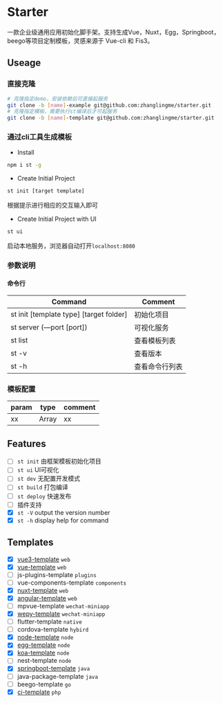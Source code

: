 # Starter

一款企业级通用应用初始化脚手架。支持生成Vue，Nuxt，Egg，Springboot，beego等项目定制模板，灵感来源于 Vue-cli 和 Fis3。

## Useage

### 直接克隆
```bash
# 克隆指定demo，安装依赖后可直接起服务
git clone -b [name]-example git@github.com:zhanglingme/starter.git
# 克隆指定模板，需要执行st编译后才可起服务
git clone -b [name]-template git@github.com:zhanglingme/starter.git
```

### 通过cli工具生成模板

- Install

```bash
npm i st -g
```

- Create Initial Project

```bash
st init [target template]
```
根据提示进行相应的交互输入即可

- Create Initial Project with UI

```bash
st ui
```

启动本地服务，浏览器自动打开`localhost:8080`

### 参数说明

#### 命令行

| Command                                 | Comment        |
| --------------------------------------- | -------------- |
| st init [template type] [target folder] | 初始化项目     |
| st server (—port [port])                | 可视化服务     |
| st list                                 | 查看模板列表   |
| st -v                                   | 查看版本       |
| st -h                                   | 查看命令行列表 |

### 模板配置
param | type | comment
---- | --- | ---
xx | Array | xx

## Features
- [ ] `st init` 由框架模板初始化项目
- [ ] `st ui` UI可视化
- [ ] `st dev` 无配置开发模式
- [ ] `st build` 打包编译
- [ ] `st deploy` 快速发布
- [ ] 插件支持
- [x] `st -V` output the version number
- [x] `st -h` display help for command

## Templates
- [x] [vue3-template](https://github.com/zhanglingme/starter/tree/vue3-example) `web`
- [x] [vue-template](https://github.com/zhanglingme/vue-template) `web`
- [ ] js-plugins-template `plugins`
- [ ] vue-components-template `components`
- [x] [nuxt-template](https://github.com/zhanglingme/nuxt-template) `web`
- [x] [angular-template](https://github.com/zhanglingme/angular-template) `web`
- [ ] mpvue-template `wechat-miniapp`
- [x] [wepy-template](https://github.com/zhanglingme/wepy-template) `wechat-miniapp`
- [ ] flutter-template `native`
- [ ] cordova-template `hybird`
- [x] [node-template](https://github.com/zhanglingme/node-template) `node`
- [x] [egg-template](https://github.com/zhanglingme/egg-template) `node`
- [x] [koa-template](https://github.com/zhanglingme/koa-template) `node`
- [ ] nest-template `node`
- [x] [springboot-template](https://github.com/zhanglingme/springboot-template) `java`
- [ ] java-package-template `java`
- [ ] beego-template `go`
- [x] [ci-template](https://github.com/zhanglingme/ci-template) `php`
